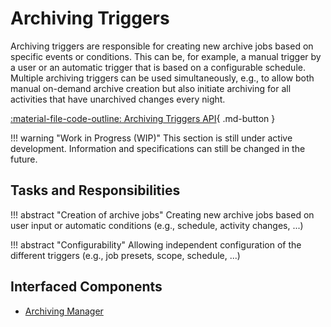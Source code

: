 # Archiving Triggers

Archiving triggers are responsible for creating new archive jobs based on specific events or conditions. This can be,
for example, a manual trigger by a user or an automatic trigger that is based on a configurable schedule. Multiple
archiving triggers can be used simultaneously, e.g., to allow both manual on-demand archive creation but also initiate
archiving for all activities that have unarchived changes every night.

[:material-file-code-outline: Archiving Triggers API](../api/archiving-triggers.md){ .md-button }

!!! warning "Work in Progress (WIP)"
    This section is still under active development. Information and specifications can still be changed in the future.


## Tasks and Responsibilities

!!! abstract "Creation of archive jobs"
    Creating new archive jobs based on user input or automatic conditions (e.g., schedule, activity changes, ...)
    
!!! abstract "Configurability"
    Allowing independent configuration of the different triggers (e.g., job presets, scope, schedule, ...)


## Interfaced Components

- [Archiving Manager](archiving-manager.md)
